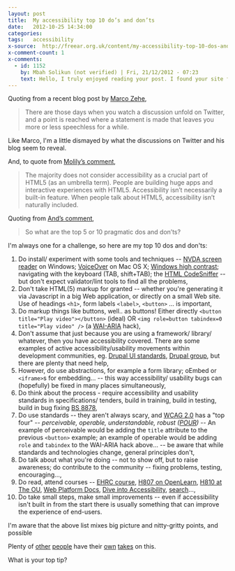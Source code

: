 ```yaml
---
layout: post
title:  My accessibility top 10 do’s and don’ts
date:   2012-10-25 14:34:00
categories:
tags:   accessibility
x-source:  http://freear.org.uk/content/my-accessibility-top-10-dos-and-donts
x-comment-count: 1
x-comments:
  - id: 1152
    by: Mbah Solikun (not verified) | Fri, 21/12/2012 - 07:23
    text: Hello, I truly enjoyed reading your post. I found your site from Bing. Will bookmark to return later. Thanks! jasa social media
---
```




Quoting from a recent blog post by [Marco Zehe][marco],

> There are those days when you watch a discussion unfold on Twitter, and a point is
> reached where a statement is made that leaves you more or less speechless for a while.

Like Marco, I'm a little dismayed by what the discussions on Twitter and his blog seem to reveal.

And, to quote from [Molily’s comment][molily],

> The majority does not consider accessibility as a crucial part of HTML5 (as an umbrella term).
> People are building huge apps and interactive experiences with HTML5.
> Accessibility isn’t necessarily a built-in feature.
> When people talk about HTML5, accessibility isn’t naturally included.

Quoting from [And’s comment][ands],

> So what are the top 5 or 10 pragmatic dos and don’ts?

I'm always one for a challenge, so here are my top 10 dos and don'ts:


1. Do install/ experiment with some tools and techniques -- [NVDA screen reader][nvda] on Windows;
  [VoiceOver][] on Mac OS X; [Windows high contrast][win]; navigating with the keyboard (TAB, shift+TAB);
  the [HTML CodeSniffer][cs] -- but don't expect validator/lint tools to find all the problems,
2. Don't take HTML(5) markup for granted -- whether you're generating it via Javascript in a big Web application, or directly on a small Web site.
  Use of headings `<h1>`, form labels `<label>`, `<button>` … is important,
3. Do markup things like buttons, well.. as buttons!
  Either directly `<button title="Play video"></button>` (ideal)
  OR `<img role=button tabindex=0 title="Play video" />` (a [WAI-ARIA][] hack),
4. Don't assume that just because you are using a framework/ library/ whatever, then you have accessibility covered. There are some examples of active accessibility/usability movements within development communities, eg. [Drupal UI standards][drupal], [Drupal group][], but there are plenty that need help,
5. However, do use abstractions, for example a form library; oEmbed or `<iframe>`s for embedding… --
  this way accessibility/ usability bugs can (hopefully) be fixed in many places simultaneously,
6. Do think about the process - require accessibility and usability standards in specifications/ tenders, build in training, build in testing, build in bug fixing [BS 8878][],
7. Do use standards -- they aren't always scary, and [WCAG 2.0][] has a "top four" --
  _perceivable, operable, understandable, robust ([POUR][])_ --
  An example of perceivable would be adding the `title` attribute to the previous `<button>` example;
  an example of operable would be adding `role` and `tabindex` to the WAI-ARIA hack above… --
  be aware that while standards and technologies change, general principles don't,
8. Do talk about what you're doing -- not to show off, but to raise awareness;
  do contribute to the community -- fixing problems, testing, encouraging…,
9. Do read, attend courses -- [EHRC course][ehrc], [H807 on OpenLearn][H807],
  [H810 at The OU][H810], [Web Platform Docs][web], [Dive into Accessibility][dive], [search][]…,
10. Do take small steps, make small improvements -- even if accessibility isn't built in from the start there is usually something that can improve the experience of end-users.


I'm aware that the above list mixes big picture and nitty-gritty points, and possible

Plenty of [other][] [people][] have their [own][] [takes][] on this.

What is your top tip?




[marco]: http://www.marcozehe.de/2012/10/22/accessibility-what-is-it-good-for/
    "Accessibility – what is it good for? by Marco Zehe 2012-10-22"
[molily]: http://www.marcozehe.de/2012/10/22/accessibility-what-is-it-good-for/#comment-368792
    "Comment on Zehe post, by Mathias/Molily (Molily.de) 2012-10-22"
[ands-was]: http://www.marcozehe.de/2012/10/22/accessibility-what-is-it-good-for/#comment-368806
[ands]: https://www.marcozehe.de/2012/10/22/accessibility-what-is-it-good-for/#comment-1389
    "Comment # 15 – 'And' says: 10/22/2012 at 22:15"


[wai-aria]: http://w3.org/TR/wai-aria/
    "Accessible Rich Internet Applications (WAI-ARIA) 1.0 / W3C Recommendation 20 March 2014"
[WCAG 2.0]: http://www.w3.org/TR/WCAG20/
    "Web Content Accessibility Guidelines (WCAG) 2.0 / W3C Recommendation 11 December 2008"
[POUR]: http://w3.org/TR/WCAG20/#contents "&#039;POUR&#039; in contents of WCAG 2.0"


[NVDA]: http://nvda-project.org/ "NVDA is a free/open source screen reader for Windows"
[voiceover]: http://www.apple.com/accessibility/voiceover/
    "VoiceOver is a screen reader built into Mac OS X and recent iOS"
[win]: http://windows.microsoft.com/en-US/windows7/Turn-on-High-Contrast "Windows high contrast"
[cs]: http://squizlabs.github.com/HTML_CodeSniffer/ "HTML CodeSniffer"
[drupal]: http://drupal.org/ui-standards "Drupal UI standards"
[Drupal group]: http://groups.drupal.org/usability "Drupal group"
[BS 8878]: http://www.access8878.co.uk/ "BS 8878 Web Accessibility Code of Practice"


[ehrc]: http://www.equalityhumanrights.com/news/2012/june/first-digital-accessibility-course-announced/
    "Web Essentials” course - &#039;The Equality and Human Rights Commission has partnered with AbilityNet and BCS…&#039;, 2012-06-29"
[H807]: http://openlearn.open.ac.uk/H807_1
    "Accessibility of eLearning, H807_1 free module on OpenLearn"
[H810]: http://www3.open.ac.uk/study/postgraduate/course/h810.htm "supporting disabled students, H810 at The Open University"
[web]: http://docs.webplatform.org/wiki/Main_Page
    "Your Web, documented. An open community supported by the W3C, Facebook, Mozilla, Google, Opera, Microsoft…"
[dive]: http://diveintoaccessibility.info/ "30 days to a more accessible web site, by Mark Pilgrim 2002"
[search]: http://google.com/search?q=accessibility+course "Accessibility courses -- Google search"


[other]: http://www.sean.co.uk/a/webdesign/17_accessibility_tips.shtm
    "17 steps to a more accessible website, by Sean McManus 2004-10 -- &#039;People with disabilities have an annual spending power of £50 billion according to the Disability Rights Commission (DRC)…&#039;"
[people]: http://www.conferences.uiuc.edu/FSI/PresenterMaterials2011/Offenstein_WebAccessibility.pdf
    "Offenstein, Web Accessibility, 2011 conference paper, UIUC.edu [PDF]"
[own]: http://google.com/search?q=accessibility+dos+and+don&#039;ts "Dos and don&#039;ts -- 1.27 million results on Google"
[takes]: http://google.com/search?q=%22more+accessible%22+web "&#039;More accessible&#039; web -- 10 million results on Google"


[End]: end
